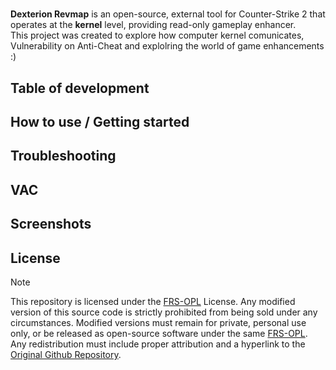 #
**Dexterion Revmap** is an open-source, external tool for Counter-Strike 2 that operates at the **kernel** level, providing read-only gameplay enhancer.  
This project was created to explore how computer kernel comunicates, Vulnerability on Anti-Cheat and explolring the world of game enhancements :)


## Table of development 

## How to use / Getting started

## Troubleshooting

## VAC

## Screenshots

## License
> [!NOTE]
> This repository is licensed under the [FRS-OPL](https://github.com/Nocture-Insight/Kernel-Dexterion/blob/main/LICENSE) License.
> Any modified version of this source code is strictly prohibited from being sold under any circumstances.
> Modified versions must remain for private, personal use only, or be released as open-source software under the same [FRS-OPL](https://github.com/Nocture-Insight/Kernel-Dexterion/blob/main/LICENSE).
> Any redistribution must include proper attribution and a hyperlink to the [Original Github Repository](https://github.com/Nocture-Insight/Kernel-Dexterion).
